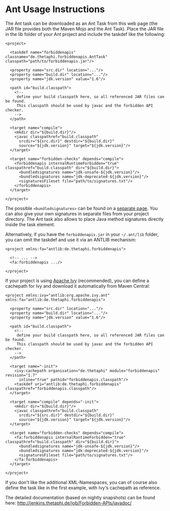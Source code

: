 # Ant Usage Instructions #

The Ant task can be downloaded as an Ant Task from this web page (the JAR file provides both the Maven Mojo and the Ant Task). Place the JAR file in the lib folder of your Ant project and include the taskdef like the following:

```
<project>

  <taskdef name="forbiddenapis" classname="de.thetaphi.forbiddenapis.AntTask" classpath="path/to/forbiddenapis.jar"/>

  <property name="src.dir" location="..."/>
  <property name="build.dir" location="..."/>
  <property name="jdk.version" value="1.6"/>

  <path id="build.classpath">
    <!--
     define your build classpath here, so all referenced JAR files can be found.
     This classpath should be used by javac and the forbidden API checker.
    -->
  </path>

  <target name="compile">
    <mkdir dir="${build.dir}"/>
    <javac classpathref="build.classpath"
      srcdir="${src.dir}" destdir="${build.dir}"
      source="${jdk.version}" target="${jdk.version}"/>
  </target>

  <target name="forbidden-checks" depends="compile">
    <forbiddenapis internalRuntimeForbidden="true" classpathref="build.classpath" dir="${build.dir}">
      <bundledsignatures name="jdk-unsafe-${jdk.version}"/>
      <bundledsignatures name="jdk-deprecated-${jdk.version}"/>
      <signaturesFileset file="path/to/signatures.txt"/>
    </forbiddenapis>
  </target>

</project>
```

The possible `<bundledsignatures>` can be found on a [separate page](BundledSignatures.md). You can also give your own signatures in separate files from your project directory. The Ant task also allows to place Java method signatures directly inside the task element.

Alternatively, if you have the `forbiddenapis.jar` in your `~/.ant/lib` folder, you can omit the taskdef and use it via an ANTLIB mechanism:

```
<project xmlns:fa="antlib:de.thetaphi.forbiddenapis">

  <!-- ... -->
  <fa:forbiddenapis .../>

</project>
```

If your project is using [Apache Ivy](http://ant.apache.org/ivy/) (recommended), you can define a cachepath for Ivy and download it automatically from Maven Central:

```
<project xmlns:ivy="antlib:org.apache.ivy.ant" xmlns:fa="antlib:de.thetaphi.forbiddenapis">

  <property name="src.dir" location="..."/>
  <property name="build.dir" location="..."/>
  <property name="jdk.version" value="1.6"/>

  <path id="build.classpath">
    <!--
     define your build classpath here, so all referenced JAR files can be found.
     This classpath should be used by javac and the forbidden API checker.
    -->
  </path>

  <target name="-init">
    <ivy:cachepath organisation="de.thetaphi" module="forbiddenapis" revision="1.7"
      inline="true" pathid="forbiddenapis.classpath"/>
    <taskdef uri="antlib:de.thetaphi.forbiddenapis" classpathref="forbiddenapis.classpath"/>
  </target>

  <target name="compile" depends="-init">
    <mkdir dir="${build.dir}"/>
    <javac classpathref="build.classpath"
      srcdir="${src.dir}" destdir="${build.dir}"
      source="${jdk.version}" target="${jdk.version}"/>
  </target>

  <target name="forbidden-checks" depends="compile">
    <fa:forbiddenapis internalRuntimeForbidden="true" classpathref="build.classpath" dir="${build.dir}">
      <bundledsignatures name="jdk-unsafe-${jdk.version}"/>
      <bundledsignatures name="jdk-deprecated-${jdk.version}"/>
      <signaturesFileset file="path/to/signatures.txt"/>
    </fa:forbiddenapis>
  </target>

</project>
```

If you don't like the additional XML-Namespaces, you can of course also define the task like in the first example, with Ivy's cachepath as reference.

The detailed documentation (based on nightly snapshots) can be found here: http://jenkins.thetaphi.de/job/Forbidden-APIs/javadoc/